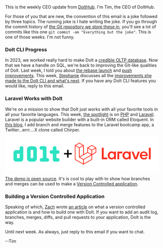 This is the weekly CEO update from [DoltHub](https://www.dolthub.com/). I'm Tim, the CEO of DoltHub. 

For those of you that are new, the convention of this email is a joke followed by three topics. The running joke is I hate writing the joke. If you go through the commit history of [the Git repository we store these in](https://github.com/dolthub/weekly-updates), you'll see a lot of commits like this one `git commit -am "Everything but the joke"`. This is one of those weeks. I'm not funny.

### Dolt CLI Progress

In 2023, we worked really hard to make Dolt a [credible OLTP database](https://www.dolthub.com/blog/2023-05-05-dolt-1-dot-0/). Now that we have a handle on SQL, we're back to improving the Git-like qualities of Dolt. Last week, I told you about [the rebase launch](https://www.dolthub.com/blog/2024-01-03-announcing-dolt-rebase/) and [push improvements](https://www.dolthub.com/blog/2023-12-29-sql-server-push-support/). This week, [Stephanie](https://www.dolthub.com/team#stephanie) discusses all the [improvements she made to the Dolt CLI and what's next](https://www.dolthub.com/blog/2024-01-05-cli-new-years-resolutions/). If you have any Dolt CLI features you would like, reply to this email.

### Laravel Works with Dolt

We're on a mission to show that Dolt just works with all your favorite tools in all your favorite languages. This week, [the spotlight](https://www.dolthub.com/blog/2024-01-08-dolt-laravel/) is on [PHP](https://www.php.net/) and [Laravel](https://laravel.com/). Laravel is a popular website builder with a built-in ORM called Eloquent. In [this blog](https://www.dolthub.com/blog/2024-01-08-dolt-laravel/), I add branch and merge features to the Laravel bootcamp app, a Twitter...errr....X clone called Chirper. 

[![Dolt + Laravel](../images/dolt-laravel.png)](https://www.dolthub.com/blog/2024-01-08-dolt-laravel/)

[The demo is open source](https://github.com/dolthub/chirper). It's is cool to play with to show how branches and merges can be used to make a [Version Controlled application](https://www.dolthub.com/blog/2024-01-08-version-controlled-application/). 

### Building a Version Controlled Application

Speaking of which, [Zach](https://www.dolthub.com/team#stephanie) wrote [an article](https://www.dolthub.com/blog/2024-01-08-version-controlled-application/) on what a version controlled application is and how to build one with Dolt. If you want to add an audit log, branches, merges, diffs, and pull requests to your application, Dolt is the way.

Until next week. As always, just reply to this email if you want to chat.

--Tim